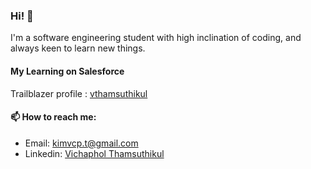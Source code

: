 ### Hi! 👋 
I'm a software engineering student with high inclination of coding, and always keen to learn new things.

#### My Learning on Salesforce 

Trailblazer profile : [vthamsuthikul](https://trailblazer.me/id/vthamsuthikul)

#### 📫 How to reach me:

- Email: kimvcp.t@gmail.com
- Linkedin: [Vichaphol Thamsuthikul](https://www.linkedin.com/in/vichaphol-thamsuthikul-ba0838184)



<!--
**kimvcp/kimvcp** is a ✨ _special_ ✨ repository because its `README.md` (this file) appears on your GitHub profile.

Here are some ideas to get you started:

- 🔭 I’m currently working on ...
- 🌱 I’m currently learning ...
- 👯 I’m looking to collaborate on ...
- 🤔 I’m looking for help with ...
- 💬 Ask me about ...
- 📫 How to reach me:
- 😄 Pronouns: ...
- ⚡ Fun fact: ...
-->
